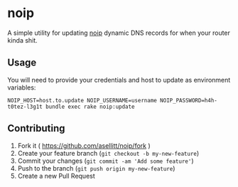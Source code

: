 # noip

A simple utility for updating [noip](https://www.noip.com/integrate/request)
dynamic DNS records for when your router kinda shit.

## Usage

You will need to provide your credentials and host to update as environment variables:

```
NOIP_HOST=host.to.update NOIP_USERNAME=username NOIP_PASSWORD=h4h-t0tez-l3g1t bundle exec rake noip:update
```

## Contributing

1. Fork it ( https://github.com/asellitt/noip/fork )
2. Create your feature branch (`git checkout -b my-new-feature`)
3. Commit your changes (`git commit -am 'Add some feature'`)
4. Push to the branch (`git push origin my-new-feature`)
5. Create a new Pull Request
